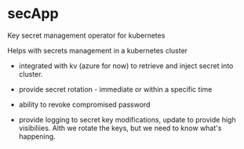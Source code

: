 # secApp

Key secret management operator for kubernetes

Helps with secrets management in a kubernetes cluster

- integrated with kv (azure for now) to retrieve and inject secret into cluster. 

- provide secret rotation - immediate or within a specific time 

- ability to revoke compromised password 

- provide logging to secret key modifications, update to provide high visibiliies. Alth we rotate the keys, but we need to know what's happening. 
